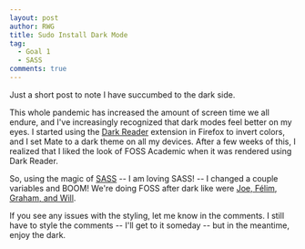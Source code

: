 ```yaml
---
layout: post
author: RWG
title: Sudo Install Dark Mode
tag:
  - Goal 1
  - SASS
comments: true
---
```


Just a short post to note I have succumbed to the dark side. 

This whole pandemic has increased the amount of screen time we all endure, and I've increasingly recognized that dark modes feel better on my eyes. I started using the [Dark Reader](https://addons.mozilla.org/en-US/firefox/addon/darkreader/) extension in Firefox to invert colors, and I set Mate to a dark theme on all my devices. After a few weeks of this, I realized that I liked the look of FOSS Academic when it was rendered using Dark Reader. 

So, using the magic of [SASS](https://sass-lang.com/) -- I am loving SASS! -- I changed a couple variables and BOOM! We're doing FOSS after dark like were [Joe, Félim, Graham, and Will](https://latenightlinux.com/).

If you see any issues with the styling, let me know in the comments. I still have to style the comments -- I'll get to it someday -- but in the meantime, enjoy the dark.
